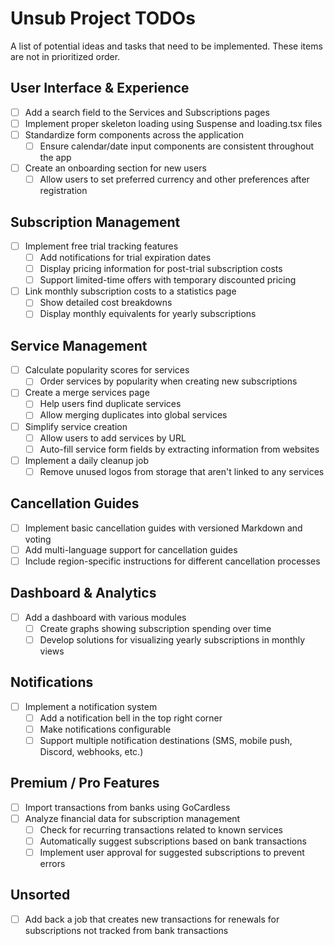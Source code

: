 # Unsub Project TODOs

A list of potential ideas and tasks that need to be implemented. These items are not in prioritized order.

## User Interface & Experience

- [ ] Add a search field to the Services and Subscriptions pages
- [ ] Implement proper skeleton loading using Suspense and loading.tsx files
- [ ] Standardize form components across the application
  - [ ] Ensure calendar/date input components are consistent throughout the app
- [ ] Create an onboarding section for new users
  - [ ] Allow users to set preferred currency and other preferences after registration

## Subscription Management

- [ ] Implement free trial tracking features
  - [ ] Add notifications for trial expiration dates
  - [ ] Display pricing information for post-trial subscription costs
  - [ ] Support limited-time offers with temporary discounted pricing
- [ ] Link monthly subscription costs to a statistics page
  - [ ] Show detailed cost breakdowns
  - [ ] Display monthly equivalents for yearly subscriptions

## Service Management

- [ ] Calculate popularity scores for services
  - [ ] Order services by popularity when creating new subscriptions
- [ ] Create a merge services page
  - [ ] Help users find duplicate services
  - [ ] Allow merging duplicates into global services
- [ ] Simplify service creation
  - [ ] Allow users to add services by URL
  - [ ] Auto-fill service form fields by extracting information from websites
- [ ] Implement a daily cleanup job
  - [ ] Remove unused logos from storage that aren't linked to any services

## Cancellation Guides

- [ ] Implement basic cancellation guides with versioned Markdown and voting
- [ ] Add multi-language support for cancellation guides
- [ ] Include region-specific instructions for different cancellation processes

## Dashboard & Analytics

- [ ] Add a dashboard with various modules
  - [ ] Create graphs showing subscription spending over time
  - [ ] Develop solutions for visualizing yearly subscriptions in monthly views

## Notifications

- [ ] Implement a notification system
  - [ ] Add a notification bell in the top right corner
  - [ ] Make notifications configurable
  - [ ] Support multiple notification destinations (SMS, mobile push, Discord, webhooks, etc.)

## Premium / Pro Features

- [ ] Import transactions from banks using GoCardless
- [ ] Analyze financial data for subscription management
  - [ ] Check for recurring transactions related to known services
  - [ ] Automatically suggest subscriptions based on bank transactions
  - [ ] Implement user approval for suggested subscriptions to prevent errors
  
## Unsorted
- [ ] Add back a job that creates new transactions for renewals for subscriptions not tracked from bank transactions